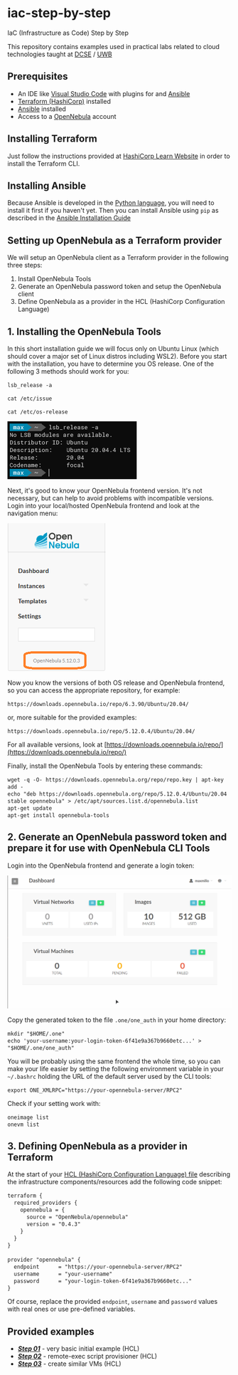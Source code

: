 # iac-step-by-step
IaC (Infrastructure as Code) Step by Step

This repository contains examples used in practical labs related to cloud technologies taught at [DCSE](http://www.kiv.zcu.cz/en/education/index.html) / [UWB](https://www.zcu.cz/en/index.html)

## Prerequisites

* An IDE like [Visual Studio Code](https://code.visualstudio.com/) with plugins for  and [Ansible](https://www.ansible.com/)
* [Terraform (HashiCorp)](https://www.terraform.io/) installed
* [Ansible](https://www.ansible.com/) installed
* Access to a [OpenNebula](https://opennebula.io/) account

## Installing Terraform

Just follow the instructions provided at [HashiCorp Learn Website](https://learn.hashicorp.com/tutorials/terraform/install-cli) in order to install the Terraform CLI.

## Installing Ansible

Because Ansible is developed in the [Python language](https://www.python.org/), you will need to install it first if you haven't yet. Then you can install Ansible using ```pip``` as described in the [Ansible Installation Guide](https://docs.ansible.com/ansible/latest/installation_guide/intro_installation.html#installing-and-upgrading-ansible-with-pip)

## Setting up OpenNebula as a Terraform provider

We will setup an OpenNebula client as a Terraform provider in the following three steps:
1. Install OpenNebula Tools
2. Generate an OpenNebula password token and setup the OpenNebula client
3. Define OpenNebula as a provider in the HCL (HashiCorp Configuration Language)

## 1. Installing the OpenNebula Tools

In this short installation guide we will focus only on Ubuntu Linux (which should cover a major set of Linux distros including WSL2).
Before you start with the installation, you have to determine you OS release. One of the following 3 methods should work for you:

```
lsb_release -a
```

```
cat /etc/issue
```

```
cat /etc/os-release
```

![Linux Release Version](images/linux-release-version.png)

Next, it's good to know your OpenNebula frontend version. It's not necessary, but can help to avoid problems with incompatible versions. Login into your local/hosted OpenNebula frontend and look at the navigation menu:

![Frontend navigation menu](images/opennebula-frontend-version.png)

Now you know the versions of both OS release and OpenNebula frontend, so you can access the appropriate repository, for example:

```
https://downloads.opennebula.io/repo/6.3.90/Ubuntu/20.04/
```

or, more suitable for the provided examples: 

```
https://downloads.opennebula.io/repo/5.12.0.4/Ubuntu/20.04/
```

For all available versions, look at [https://downloads.opennebula.io/repo/](https://downloads.opennebula.io/repo/)

Finally, install the OpenNebula Tools by entering these commands:

```
wget -q -O- https://downloads.opennebula.org/repo/repo.key | apt-key add -
echo "deb https://downloads.opennebula.org/repo/5.12.0.4/Ubuntu/20.04 stable opennebula" > /etc/apt/sources.list.d/opennebula.list
apt-get update
apt-get install opennebula-tools
```

## 2. Generate an OpenNebula password token and prepare it for use with OpenNebula CLI Tools

Login into the OpenNebula frontend and generate a login token:

![Generating a login token](images/open-nebula-login-token.gif)

Copy the generated token to the file ```.one/one_auth``` in your home directory:
```
mkdir "$HOME/.one"
echo 'your-username:your-login-token-6f41e9a367b9660etc...' > "$HOME/.one/one_auth"
```
You will be probably using the same frontend the whole time, so you can make your life easier by setting the following environment variable in your ```~/.bashrc``` holding the URL of the default server used by the CLI tools:
```
export ONE_XMLRPC="https://your-opennebula-server/RPC2"
```
Check if your setting work with:
```
oneimage list
onevm list
```

## 3. Defining OpenNebula as a provider in Terraform

At the start of your [HCL (HashiCorp Configuration Language) file](https://www.terraform.io/language) describing the infrastructure components/resources add the following code snippet:

```
terraform {
  required_providers {
    opennebula = {
      source = "OpenNebula/opennebula"
      version = "0.4.3"
    }
  }
}

provider "opennebula" {
  endpoint      = "https://your-opennebula-server/RPC2"
  username      = "your-username"
  password      = "your-login-token-6f41e9a367b9660etc..."
}
```
Of course, replace the provided ```endpoint```, ```username``` and ```password``` values with real ones or use pre-defined variables.

## Provided examples

* [***Step 01***](step-01) - very basic initial example (HCL)
* [***Step 02***](step-02) - remote-exec script provisioner (HCL)
* [***Step 03***](step-03) - create similar VMs (HCL)
